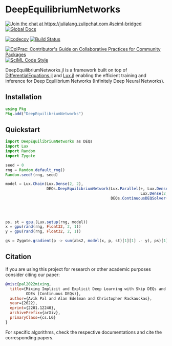 # DeepEquilibriumNetworks

[![Join the chat at https://julialang.zulipchat.com #sciml-bridged](https://img.shields.io/static/v1?label=Zulip&message=chat&color=9558b2&labelColor=389826)](https://julialang.zulipchat.com/#narrow/stream/279055-sciml-bridged)
[![Global Docs](https://img.shields.io/badge/docs-SciML-blue.svg)](https://docs.sciml.ai/DeepEquilibriumNetworks/stable/)

[![codecov](https://codecov.io/gh/SciML/DeepEquilibriumNetworks.jl/branch/main/graph/badge.svg)](https://codecov.io/gh/SciML/DeepEquilibriumNetworks.jl)
[![Build Status](https://github.com/SciML/DeepEquilibriumNetworks.jl/workflows/CI/badge.svg)](https://github.com/SciML/DeepEquilibriumNetworks.jl/actions?query=workflow%3ACI)

[![ColPrac: Contributor's Guide on Collaborative Practices for Community Packages](https://img.shields.io/badge/ColPrac-Contributor%27s%20Guide-blueviolet)](https://github.com/SciML/ColPrac)
[![SciML Code Style](https://img.shields.io/static/v1?label=code%20style&message=SciML&color=9558b2&labelColor=389826)](https://github.com/SciML/SciMLStyle)

DeepEquilibriumNetworks.jl is a framework built on top of
[DifferentialEquations.jl](https://docs.sciml.ai/DiffEqDocs/stable/) and
[Lux.jl](https://docs.sciml.ai/Lux/stable/) enabling the efficient training and inference for
Deep Equilibrium Networks (Infinitely Deep Neural Networks).

## Installation

```julia
using Pkg
Pkg.add("DeepEquilibriumNetworks")
```

## Quickstart

```julia
import DeepEquilibriumNetworks as DEQs
import Lux
import Random
import Zygote

seed = 0
rng = Random.default_rng()
Random.seed!(rng, seed)

model = Lux.Chain(Lux.Dense(2, 2),
                  DEQs.DeepEquilibriumNetwork(Lux.Parallel(+, Lux.Dense(2, 2; bias=false),
                                                           Lux.Dense(2, 2; bias=false)),
                                              DEQs.ContinuousDEQSolver(; abstol=0.1f0,
                                                                       reltol=0.1f0,
                                                                       abstol_termination=0.1f0,
                                                                       reltol_termination=0.1f0)))

ps, st = gpu.(Lux.setup(rng, model))
x = gpu(rand(rng, Float32, 2, 1))
y = gpu(rand(rng, Float32, 2, 1))

gs = Zygote.gradient(p -> sum(abs2, model(x, p, st)[1][1] .- y), ps)[1]
```

## Citation

If you are using this project for research or other academic purposes consider citing our
paper:

```bibtex
@misc{pal2022mixing,
  title={Mixing Implicit and Explicit Deep Learning with Skip DEQs and Infinite Time Neural
         ODEs (Continuous DEQs)}, 
  author={Avik Pal and Alan Edelman and Christopher Rackauckas},
  year={2022},
  eprint={2201.12240},
  archivePrefix={arXiv},
  primaryClass={cs.LG}
}
```

For specific algorithms, check the respective documentations and cite the corresponding
papers.
